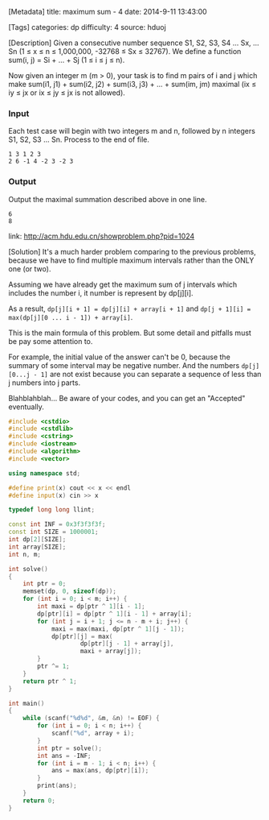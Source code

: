 [Metadata]
title: maximum sum - 4
date: 2014-9-11 13:43:00

[Tags]
categories: dp
difficulty: 4
source: hduoj

[Description]
Given a consecutive number sequence S1, S2, S3, S4 ... Sx, ... Sn (1 ≤ x ≤ n ≤ 1,000,000, -32768 ≤ Sx ≤ 32767). We define a function sum(i, j) = Si + ... + Sj (1 ≤ i ≤ j ≤ n).

Now given an integer m (m > 0), your task is to find m pairs of i and j which make sum(i1, j1) + sum(i2, j2) + sum(i3, j3) + ... + sum(im, jm) maximal (ix ≤ iy ≤ jx or ix ≤ jy ≤ jx is not allowed).

### Input
Each test case will begin with two integers m and n, followed by n integers S1, S2, S3 ... Sn.
Process to the end of file.

```
1 3 1 2 3
2 6 -1 4 -2 3 -2 3
```

### Output
Output the maximal summation described above in one line.

```
6
8
```

link: http://acm.hdu.edu.cn/showproblem.php?pid=1024

[Solution]
It's a much harder problem comparing to the previous problems, because we have to find multiple maximum intervals rather than the ONLY one (or two).

Assuming we have already get the maximum sum of j intervals which includes the number i, it number is represent by dp[j][i].

As a result, ``dp[j][i + 1] = dp[j][i] + array[i + 1]`` and ``dp[j + 1][i] = max(dp[j][0 ... i - 1]) + array[i]``.

This is the main formula of this problem. But some detail and pitfalls must be pay some attention to.

For example, the initial value of the answer can't be 0, because the summary of some interval may be negative number. And the numbers ``dp[j][0...j - 1]`` are not exist because you can separate a sequence of less than j numbers into j parts.

Blahblahblah... Be aware of your codes, and you can get an "Accepted" eventually. 

```cpp
#include <cstdio>
#include <cstdlib>
#include <cstring>
#include <iostream>
#include <algorithm>
#include <vector>

using namespace std;

#define print(x) cout << x << endl
#define input(x) cin >> x

typedef long long llint;

const int INF = 0x3f3f3f3f;
const int SIZE = 1000001;
int dp[2][SIZE];
int array[SIZE];
int n, m;

int solve()
{
    int ptr = 0;
    memset(dp, 0, sizeof(dp));
    for (int i = 0; i < m; i++) {
        int maxi = dp[ptr ^ 1][i - 1];
        dp[ptr][i] = dp[ptr ^ 1][i - 1] + array[i];
        for (int j = i + 1; j <= n - m + i; j++) {
            maxi = max(maxi, dp[ptr ^ 1][j - 1]);
            dp[ptr][j] = max(
                    dp[ptr][j - 1] + array[j],
                    maxi + array[j]);
        }
        ptr ^= 1;
    }
    return ptr ^ 1;
}

int main()
{
    while (scanf("%d%d", &m, &n) != EOF) {
        for (int i = 0; i < n; i++) {
            scanf("%d", array + i);
        }
        int ptr = solve();
        int ans = -INF;
        for (int i = m - 1; i < n; i++) {
            ans = max(ans, dp[ptr][i]);
        }
        print(ans);
    }
    return 0;
}
```

